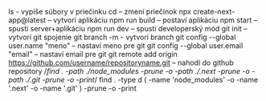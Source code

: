 ls - vypíše súbory v priečinku
cd – zmení priečinok
npx create-next-app@latest – vytvorí aplikáciu
npm run build – postaví aplikáciu
npm start – spustí server+aplikáciu
npm run dev – spustí developerský mód
git init – vytvorí git spojenie
git branch -m <name> - vytvorí branch
git config --global user.name "meno" – nastaví meno pre git
git config --global user.email "email" – nastaví email pre git
git remote add origin https://github.com/username/repositoryname.git – nahodí do github repository
/*find . -path ./node_modules -prune -o -path ./.next -prune -o -path ./.git -prune -o -print*/
find . -type d \( -name 'node_modules' -o -name '.next' -o -name '.git' \) -prune -o -print